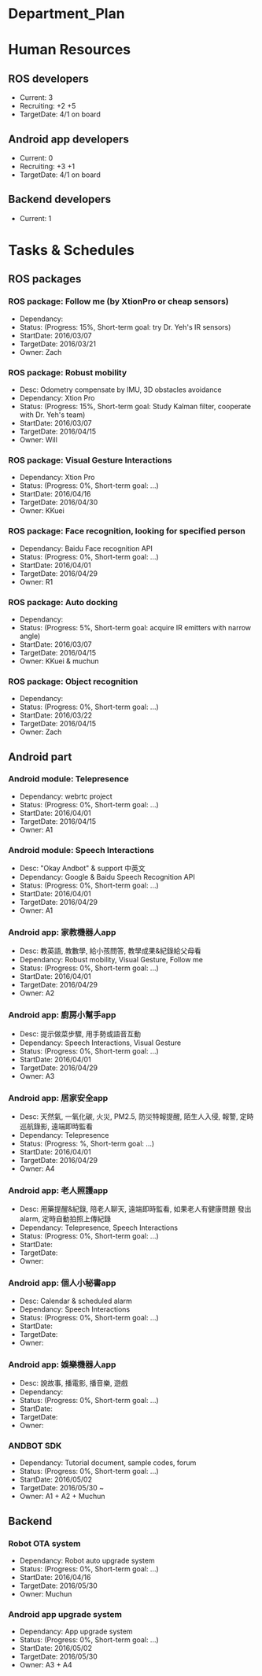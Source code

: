 # Department_Plan

# Human Resources
## ROS developers
* Current: 3
* Recruiting: +2 +5 
 * TargetDate: 4/1 on board

## Android app developers
* Current: 0
* Recruiting: +3 +1
 * TargetDate: 4/1 on board 

## Backend developers
* Current: 1

# Tasks & Schedules
## ROS packages
### ROS package: Follow me (by XtionPro or cheap sensors)
* Dependancy: 
* Status: (Progress: 15%, Short-term goal: try Dr. Yeh's IR sensors)
* StartDate: 2016/03/07
* TargetDate: 2016/03/21
* Owner: Zach

### ROS package: Robust mobility
* Desc: Odometry compensate by IMU, 3D obstacles avoidance
* Dependancy: Xtion Pro
* Status: (Progress: 15%, Short-term goal: Study Kalman filter, cooperate with Dr. Yeh's team)
* StartDate: 2016/03/07
* TargetDate: 2016/04/15
* Owner: Will

### ROS package: Visual Gesture Interactions
* Dependancy: Xtion Pro
* Status: (Progress: 0%, Short-term goal: ...)
* StartDate: 2016/04/16
* TargetDate: 2016/04/30
* Owner: KKuei

### ROS package: Face recognition, looking for specified person
* Dependancy: Baidu Face recognition API
* Status: (Progress: 0%, Short-term goal: ...)
* StartDate: 2016/04/01
* TargetDate: 2016/04/29
* Owner: R1

### ROS package: Auto docking
* Dependancy: 
* Status: (Progress: 5%, Short-term goal: acquire IR emitters with narrow angle)
* StartDate: 2016/03/07
* TargetDate: 2016/04/15
* Owner: KKuei & muchun



### ROS package: Object recognition
* Dependancy: 
* Status: (Progress: 0%, Short-term goal: ...)
* StartDate: 2016/03/22
* TargetDate: 2016/04/15
* Owner: Zach



## Android part
### Android module: Telepresence
* Dependancy: webrtc project
* Status: (Progress: 0%, Short-term goal: ...)
* StartDate: 2016/04/01
* TargetDate: 2016/04/15
* Owner: A1

### Android module: Speech Interactions 
* Desc: "Okay Andbot" & support 中英文 
* Dependancy: Google & Baidu Speech Recognition API
* Status: (Progress: 0%, Short-term goal: ...)
* StartDate: 2016/04/01
* TargetDate: 2016/04/29
* Owner: A1

### Android app: 家教機器人app 
* Desc: 教英語, 教數學, 給小孩問答, 教學成果&紀錄給父母看
* Dependancy: Robust mobility, Visual Gesture, Follow me
* Status: (Progress: 0%, Short-term goal: ...)
* StartDate: 2016/04/01
* TargetDate: 2016/04/29
* Owner: A2

### Android app: 廚房小幫手app
* Desc: 提示做菜步驟, 用手勢或語音互動   
* Dependancy: Speech Interactions, Visual Gesture
* Status: (Progress: 0%, Short-term goal: ...)
* StartDate: 2016/04/01
* TargetDate: 2016/04/29
* Owner: A3

### Android app: 居家安全app
* Desc: 天然氣, 一氧化碳, 火災, PM2.5, 防災特報提醒, 陌生人入侵, 報警, 定時巡航錄影, 遠端即時監看
* Dependancy: Telepresence
* Status: (Progress: %, Short-term goal: ...)
* StartDate: 2016/04/01
* TargetDate: 2016/04/29
* Owner: A4

### Android app: 老人照護app 
* Desc: 用藥提醒&紀錄, 陪老人聊天, 遠端即時監看, 如果老人有健康問題 發出alarm, 定時自動拍照上傳紀錄
* Dependancy: Telepresence, Speech Interactions
* Status: (Progress: 0%, Short-term goal: ...)
* StartDate: 
* TargetDate:
* Owner:

### Android app: 個人小秘書app
* Desc: Calendar & scheduled alarm
* Dependancy: Speech Interactions
* Status: (Progress: 0%, Short-term goal: ...)
* StartDate: 
* TargetDate: 
* Owner: 

### Android app: 娛樂機器人app 
* Desc: 說故事, 播電影, 播音樂, 遊戲
* Dependancy: 
* Status: (Progress: 0%, Short-term goal: ...)
* StartDate: 
* TargetDate: 
* Owner: 

### ANDBOT SDK
* Dependancy: Tutorial document, sample codes, forum
* Status: (Progress: 0%, Short-term goal: ...)
* StartDate: 2016/05/02
* TargetDate: 2016/05/30 ~
* Owner: A1 + A2 + Muchun

## Backend
### Robot OTA system
* Dependancy: Robot auto upgrade system
* Status: (Progress: 0%, Short-term goal: ...)
* StartDate: 2016/04/16
* TargetDate: 2016/05/30
* Owner: Muchun

### Android app upgrade system
* Dependancy: App upgrade system
* Status: (Progress: 0%, Short-term goal: ...)
* StartDate: 2016/05/02
* TargetDate: 2016/05/30
* Owner: A3 + A4



